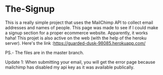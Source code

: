 # The-Signup
This is a really simple project that uses the MailChimp API to collect email addresses and names of people. This page was made to see if I could make a signup section for a proper ecommerce website. Apparently, it works haha!
This projet is also active on the web (with the help of the heroku server). Here's the link :https://guarded-dusk-98085.herokuapp.com/


PS.- The files are in the master branch.


Update 1: When submitting your email, you will get the error page because mailchimp has disabled my api key as it was available publically.
